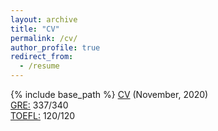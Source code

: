 ```yaml
---
layout: archive
title: "CV"
permalink: /cv/
author_profile: true
redirect_from:
  - /resume
---
```


{% include base_path %}
<a href="https://dimplekochar.github.io/files/CV_Dimple_Kochar.pdf">CV</a> (November, 2020) <br>
<a href="https://dimplekochar.github.io/files/GRE_Dimple_Kochar.pdf">GRE:</a> 337/340 <br>
<a href="https://dimplekochar.github.io/files/TOEFL_Dimple_Kochar.pdf">TOEFL:</a> 120/120 
 
